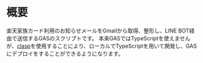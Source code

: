 # 概要
楽天家族カード利用のお知らせメールをGmailから取得、整形し、LINE BOT経由で送信するGASのスクリプトです。
本来GASではTypeScriptを使えませんが、[clasp](https://github.com/google/clasp)を使用することにより、ローカルでTypeScriptを用いて開発し、GASにデプロイをすることができるようになります。
